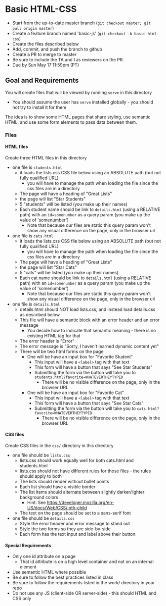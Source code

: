 # Basic HTML-CSS

* Start from the up-to-date master branch (`git checkout master; git pull origin master`)
* Create a feature branch named 'basic-js' (`git checkout -b basic-html-css`)
* Create the files described below
* Add, commit, and push the branch to github
* Create a PR to merge to master
* Be sure to include the TA and I as reviewers on the PR.  
* Due by Sun May 17 11:59pm (PT)

## Goal and Requirements

You will create files that will be viewed by running `serve` in this directory
  * You should assume the user has `serve` installed globally - you should not try to install it for them

The idea is to show some HTML pages that share styling, use semantic HTML, and use some form elements to pass data between them.

### Files

#### HTML files
Create three HTML files in this directory
  * one file is `students.html`
    * it loads the lists.css CSS file below using an ABSOLUTE path (but not fully qualified URL)
      * you will have to manage the path when loading the file since the css files are in a directory
    * The page will have a heading of "Great Lists"
    * the page will list "Star Students"
    * 5 "students" will be listed (you make up their names)
    * Each student name should be link to `details.html` (using a RELATIVE path) with an `id=somenumber` as a query param (you make up the value of 'somenumber')
      * Note that because our files are static this query param won't show any visual difference on the page, only in the browser url
  * one file is `cats.html`
    * it loads the lists.css CSS file below using an ABSOLUTE path (but not fully qualified URL)
      * you will have to manage the path when loading the file since the css files are in a directory
    * The page will have a heading of "Great Lists"
    * the page will list "Star Cats"
    * 5 "cats" will be listed (you make up their names)
    * Each cat name should be link to `details.html` (using a RELATIVE path) with an `id=somenumber` as a query param (you make up the value of 'somenumber')
      * Note that because our files are static this query param won't show any visual difference on the page, only in the browser url
  * one file is `details.html`
    * details.html should NOT load lists.css, and instead load details.css as described below
    * This file will have a semantic block with an error header and an error message
      * You decide how to indicate that semantic meaning - there is no existing HTML tag for that
    * The error header is "Error"
    * The error message is "Sorry, I haven't learned dynamic content yet"
    * There will be two html forms on the page
      * One will be have an input box for "Favorite Student"
        * This input will have a `<label>` tag with that text
        * This form will have a button that says "See Star Students"
        * Submitting the form via the button will take you to `students.html?favorite=WHATEVERTHEYTYPED`
          * There will be no visible difference on the page, only in the browser URL
      * One will be have an input box for "Favorite Cat"
        * This input will have a `<label>` tag with that text
        * This form will have a button that says "See Star Cats"
        * Submitting the form via the button will take you to `cats.html?favorite=WHATEVERTHEYTYPED`
          * There will be no visible difference on the page, only in the browser URL


#### CSS files
Create CSS files in the `css/` directory in this directory
  * one file should be `lists.css`
    * lists.css should work equally well for both cats.html and students.html
    * lists.css should not have different rules for those files - the rules should apply to both
    * The lists should render without bullet points
    * Each list should have a visible border
    * The list items should alternate between slightly darker/lighter background colors
      * Hint: See https://developer.mozilla.org/en-US/docs/Web/CSS/:nth-child
    * The text on the page should be set to a sans-serif font
  * one file should be `details.css`
    * Style the error header and error message to stand out
    * Style the two forms so they are side-by-side
    * Each form has the text input and label above their button

#### Special Requirements
* Only one id attribute on a page
  * That id attribute is on a high level container and not on an internal element
* Use semantic HTML where possible
* Be sure to follow the best practices listed in class
* Be sure to follow the requirements listed in the work/ directory in your repo
* Do not use any JS (client-side OR server-side) - this should HTML and CSS only

